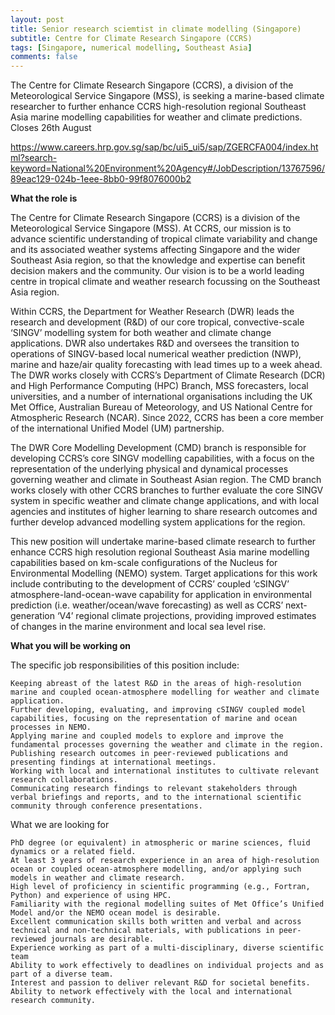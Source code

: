 ```yaml
---
layout: post
title: Senior research sciemtist in climate modelling (Singapore)
subtitle: Centre for Climate Research Singapore (CCRS)
tags: [Singapore, numerical modelling, Southeast Asia]
comments: false
---
```

The Centre for Climate Research Singapore (CCRS), a division of the Meteorological Service Singapore (MSS), is seeking a marine-based climate researcher to further enhance CCRS high-resolution regional Southeast Asia marine modelling capabilities for weather and climate predictions.  Closes 26th August

https://www.careers.hrp.gov.sg/sap/bc/ui5_ui5/sap/ZGERCFA004/index.html?search-keyword=National%20Environment%20Agency#/JobDescription/13767596/89eac129-024b-1eee-8bb0-99f8076000b2

 

**What the role is**

The Centre for Climate Research Singapore (CCRS) is a division of the Meteorological Service Singapore (MSS). At CCRS, our mission is to advance scientific understanding of tropical climate variability and change and its associated weather systems affecting Singapore and the wider Southeast Asia region, so that the knowledge and expertise can benefit decision makers and the community. Our vision is to be a world leading centre in tropical climate and weather research focussing on the Southeast Asia region.

Within CCRS, the Department for Weather Research (DWR) leads the research and development (R&D) of our core tropical, convective-scale ‘SINGV’ modelling system for both weather and climate change applications. DWR also undertakes R&D and oversees the transition to operations of SINGV-based local numerical weather prediction (NWP), marine and haze/air quality forecasting with lead times up to a week ahead. The DWR works closely with CCRS’s Department of Climate Research (DCR) and High Performance Computing (HPC) Branch, MSS forecasters, local universities, and a number of international organisations including the UK Met Office, Australian Bureau of Meteorology, and US National Centre for Atmospheric Research (NCAR). Since 2022, CCRS has been a core member of the international Unified Model (UM) partnership.

The DWR Core Modelling Development (CMD) branch is responsible for developing CCRS’s core SINGV modelling capabilities, with a focus on the representation of the underlying physical and dynamical processes governing weather and climate in Southeast Asian region. The CMD branch works closely with other CCRS branches to further evaluate the core SINGV system in specific weather and climate change applications, and with local agencies and institutes of higher learning to share research outcomes and further develop advanced modelling system applications for the region.

This new position will undertake marine-based climate research to further enhance CCRS high resolution regional Southeast Asia marine modelling capabilities based on km-scale configurations of the Nucleus for Environmental Modelling (NEMO) system. Target applications for this work include contributing to the development of CCRS’ coupled ‘cSINGV’ atmosphere-land-ocean-wave capability for application in environmental prediction (i.e. weather/ocean/wave forecasting) as well as CCRS’ next-generation ‘V4’ regional climate projections, providing improved estimates of changes in the marine environment and local sea level rise.

 

**What you will be working on**

The specific job responsibilities of this position include:

    Keeping abreast of the latest R&D in the areas of high-resolution marine and coupled ocean-atmosphere modelling for weather and climate application.
    Further developing, evaluating, and improving cSINGV coupled model capabilities, focusing on the representation of marine and ocean processes in NEMO.
    Applying marine and coupled models to explore and improve the fundamental processes governing the weather and climate in the region.
    Publishing research outcomes in peer-reviewed publications and presenting findings at international meetings.
    Working with local and international institutes to cultivate relevant research collaborations.
    Communicating research findings to relevant stakeholders through verbal briefings and reports, and to the international scientific community through conference presentations.

What we are looking for

    PhD degree (or equivalent) in atmospheric or marine sciences, fluid dynamics or a related field.
    At least 3 years of research experience in an area of high-resolution ocean or coupled ocean-atmosphere modelling, and/or applying such models in weather and climate research.
    High level of proficiency in scientific programming (e.g., Fortran, Python) and experience of using HPC.
    Familiarity with the regional modelling suites of Met Office’s Unified Model and/or the NEMO ocean model is desirable.
    Excellent communication skills both written and verbal and across technical and non-technical materials, with publications in peer-reviewed journals are desirable.
    Experience working as part of a multi-disciplinary, diverse scientific team
    Ability to work effectively to deadlines on individual projects and as part of a diverse team.
    Interest and passion to deliver relevant R&D for societal benefits.
    Ability to network effectively with the local and international research community.

